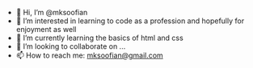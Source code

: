 - 👋 Hi, I’m @mksoofian
- 👀 I’m interested in learning to code as a profession and hopefully for enjoyment as well
- 🌱 I’m currently learning the basics of html and css
- 💞️ I’m looking to collaborate on ...
- 📫 How to reach me: mksoofian@gmail.com

<!---
mksoofian/mksoofian is a ✨ special ✨ repository because its `README.md` (this file) appears on your GitHub profile.
You can click the Preview link to take a look at your changes.
--->
